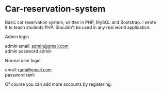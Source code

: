# Car-reservation-system

Basic car reservation system, written in PHP, MySQL and Bootstrap. I wrote it to teach students PHP. Shouldn't be used in any real world application. <br /> 

Admin login <br /> 

admin email: admin@gmail.com <br /> 
admin password admin <br /> 

Normal user login <br />  

email: rami@gmail.com <br /> 
password rami <br /> 

Of course you can add more accounts by registering.

